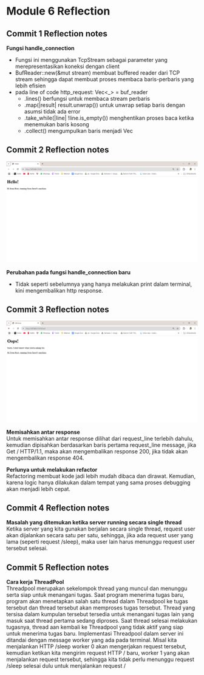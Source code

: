 # Module 6 Reflection

## Commit 1 Reflection notes

**Fungsi handle_connection**
- Fungsi ini menggunakan TcpStream sebagai parameter yang merepresentasikan koneksi dengan client
- BufReader::new(&mut stream) membuat buffered reader dari TCP stream sehingga dapat membuat proses membaca baris-perbaris yang lebih efisien
- pada line of code http_request: Vec<_> = buf_reader
   - .lines() berfungsi untuk membaca stream perbaris
   - .map(|result| result.unwrap()) untuk unwrap setiap baris dengan asumsi tidak ada error
   - .take_while(|line| !line.is_empty()) menghentikan proses baca ketika menemukan baris kosong
   - .collect() mengumpulkan baris menjadi Vec<String>

## Commit 2 Reflection notes

![Commit 2 screen capture](/assets/images/commit2.png)

**Perubahan pada fungsi handle_connection baru**
- Tidak seperti sebelumnya yang hanya melakukan print dalam terminal, kini mengembalikan http response.

## Commit 3 Reflection notes

![Commit 3 Screen capture](/assets/images/commit3.png)

**Memisahkan antar response**<br />
Untuk memisahkan antar response dilihat dari request_line terlebih dahulu, kemudian dipisahkan berdasarkan baris pertama 
request_line message, jika Get / HTTP/1.1, maka akan mengembalikan response 200, jika tidak akan mengembalikan response 404.

**Perlunya untuk melakukan refactor**<br />
Refactoring membuat kode jadi lebih mudah dibaca dan dirawat. Kemudian, karena logic hanya dilakukan dalam tempat yang sama
proses debugging akan menjadi lebih cepat.

## Commit 4 Reflection notes

**Masalah yang ditemukan ketika server running secara single thread**<br />
Ketika server yang kita gunakan berjalan secara single thread, request user akan dijalankan secara satu per satu, sehingga,
jika ada request user yang lama (seperti request /sleep), maka user lain harus menunggu request user tersebut selesai.

## Commit 5 Reflection notes

**Cara kerja ThreadPool**<br />
Threadpool merupakan sekelompok thread yang muncul dan menunggu serta siap untuk menangani tugas. Saat program menerima tugas baru,
program akan menetapkan salah satu thread dalam Threadpool ke tugas tersebut dan thread tersebut akan memproses tugas tersebut. Thread
yang tersisa dalam kumpulan tersebut tersedia untuk menangani tugas lain yang masuk saat thread pertama sedang diproses. Saat thread
selesai melakukan tugasnya, thread aan kembali ke Threadpool yang tidak aktif yang siap untuk menerima tugas baru. Implementasi Threadpool
dalam server ini ditandai dengan message worker yang ada pada terminal. Misal kita menjalankan HTTP /sleep worker 0 akan mengerjakan
request tersebut, kemudian ketikan kita mengirim request HTTP / baru, worker 1 yang akan menjalankan request tersebut, sehingga kita
tidak perlu menunggu request /sleep selesai dulu untuk menjalankan request /